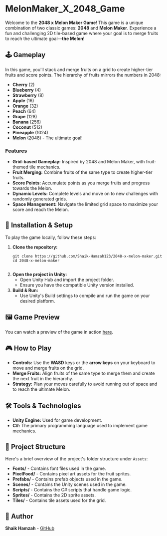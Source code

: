 # MelonMaker_X_2048_Game

<!DOCTYPE html>
<html lang="en">
<head>
    <meta charset="UTF-8">
    <meta name="viewport" content="width=device-width, initial-scale=1.0">
</head>
<body>

<p>Welcome to the <strong>2048 x Melon Maker Game</strong>! This game is a unique combination of two classic games: <strong>2048</strong> and <strong>Melon Maker</strong>. Experience a fun and challenging 2D tile-based game where your goal is to merge fruits to reach the ultimate goal—<strong>the Melon</strong>!</p>

<h2>🕹️ Gameplay</h2>

<p>In this game, you'll stack and merge fruits on a grid to create higher-tier fruits and score points. The hierarchy of fruits mirrors the numbers in 2048:</p>

<ul>
    <li><strong>Cherry</strong> (2)</li>
    <li><strong>Blueberry</strong> (4)</li>
    <li><strong>Strawberry</strong> (8)</li>
    <li><strong>Apple</strong> (16)</li>
    <li><strong>Orange</strong> (32)</li>
    <li><strong>Peach</strong> (64)</li>
    <li><strong>Grape</strong> (128)</li>
    <li><strong>Banana</strong> (256)</li>
    <li><strong>Coconut</strong> (512)</li>
    <li><strong>Pineapple</strong> (1024)</li>
    <li><strong>Melon</strong> (2048) - The ultimate goal!</li>
</ul>

<h3>Features</h3>

<ul>
    <li><strong>Grid-based Gameplay:</strong> Inspired by 2048 and Melon Maker, with fruit-themed tile mechanics.</li>
    <li><strong>Fruit Merging:</strong> Combine fruits of the same type to create higher-tier fruits.</li>
    <li><strong>Score Points:</strong> Accumulate points as you merge fruits and progress towards the Melon.</li>
    <li><strong>Dynamic Levels:</strong> Complete levels and move on to new challenges with randomly generated grids.</li>
    <li><strong>Space Management:</strong> Navigate the limited grid space to maximize your score and reach the Melon.</li>
</ul>

<h2>🚀 Installation & Setup</h2>

<p>To play the game locally, follow these steps:</p>

<ol>
    <li><strong>Clone the repository:</strong>
        <pre><code>git clone https://github.com/Shaik-Hamzah123/2048-x-melon-maker.git
cd 2048-x-melon-maker
        </code></pre>
    </li>
    <li><strong>Open the project in Unity:</strong>
        <ul>
            <li>Open Unity Hub and import the project folder.</li>
            <li>Ensure you have the compatible Unity version installed.</li>
        </ul>
    </li>
    <li><strong>Build & Run:</strong>
        <ul>
            <li>Use Unity's Build settings to compile and run the game on your desired platform.</li>
        </ul>
    </li>
</ol>

<h2>🖼️ Game Preview</h2>

<p>You can watch a preview of the game in action <a href="https://drive.google.com/file/d/10dA2M6sniPJN3vcaDYEHSPekIGd9sKtm/view?usp=sharing" target="_blank">here</a>.</p>

<h2>🎮 How to Play</h2>

<ul>
    <li><strong>Controls:</strong> Use the <strong>WASD</strong> keys or the <strong>arrow keys</strong> on your keyboard to move and merge fruits on the grid.</li>
    <li><strong>Merge Fruits:</strong> Align fruits of the same type to merge them and create the next fruit in the hierarchy.</li>
    <li><strong>Strategy:</strong> Plan your moves carefully to avoid running out of space and to reach the ultimate Melon.</li>
</ul>

<h2>🛠️ Tools & Technologies</h2>

<ul>
    <li><strong>Unity Engine:</strong> Used for game development.</li>
    <li><strong>C#:</strong> The primary programming language used to implement game mechanics.</li>
</ul>

<h2>📂 Project Structure</h2>

<p>Here's a brief overview of the project's folder structure under <code>Assets</code>:</p>

<ul>
    <li><strong>Fonts/</strong> - Contains font files used in the game.</li>
    <li><strong>PixelFood/</strong> - Contains pixel art assets for the fruit sprites.</li>
    <li><strong>Prefabs/</strong> - Contains prefab objects used in the game.</li>
    <li><strong>Scenes/</strong> - Contains the Unity scenes used in the game.</li>
    <li><strong>Scripts/</strong> - Contains the C# scripts that handle game logic.</li>
    <li><strong>Sprites/</strong> - Contains the 2D sprite assets.</li>
    <li><strong>Tiles/</strong> - Contains tile assets used for the grid.</li>
</ul>

<h2>👤 Author</h2>

<p><strong>Shaik Hamzah</strong> - <a href="https://github.com/Shaik-Hamzah123" target="_blank">GitHub</a></p>

</body>
</html>
